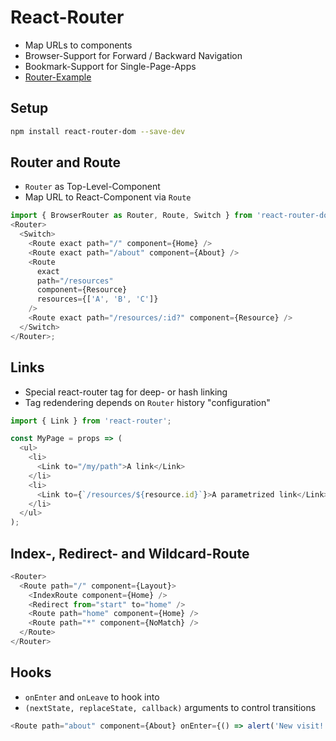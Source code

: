 # React-Router

- Map URLs to components
- Browser-Support for Forward / Backward Navigation
- Bookmark-Support for Single-Page-Apps
- [Router-Example](/examples/router-app/README.md)

## Setup

```bash
npm install react-router-dom --save-dev
```

## Router and Route

- `Router` as Top-Level-Component
- Map URL to React-Component via `Route`

```javascript
import { BrowserRouter as Router, Route, Switch } from 'react-router-dom';
<Router>
  <Switch>
    <Route exact path="/" component={Home} />
    <Route exact path="/about" component={About} />
    <Route
      exact
      path="/resources"
      component={Resource}
      resources={['A', 'B', 'C']}
    />
    <Route exact path="/resources/:id?" component={Resource} />
  </Switch>
</Router>;
```

## Links

- Special react-router tag for deep- or hash linking
- Tag redendering depends on `Router` history "configuration"

```javascript
import { Link } from 'react-router';

const MyPage = props => (
  <ul>
    <li>
      <Link to="/my/path">A link</Link>
    </li>
    <li>
      <Link to={`/resources/${resource.id}`}>A parametrized link</Link>
    </li>
  </ul>
);
```

## Index-, Redirect- and Wildcard-Route

```javascript
<Router>
  <Route path="/" component={Layout}>
    <IndexRoute component={Home} />
    <Redirect from="start" to="home" />
    <Route path="home" component={Home} />
    <Route path="*" component={NoMatch} />
  </Route>
</Router>
```

## Hooks

- `onEnter` and `onLeave` to hook into
- `(nextState, replaceState, callback)` arguments to control transitions

```javascript
<Route path="about" component={About} onEnter={() => alert('New visit!')} />
```
